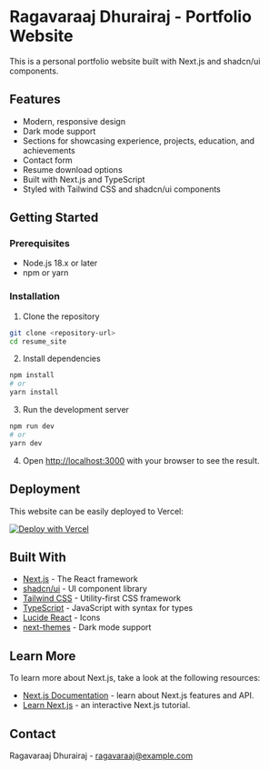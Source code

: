 # Ragavaraaj Dhurairaj - Portfolio Website

This is a personal portfolio website built with Next.js and shadcn/ui components.

## Features

- Modern, responsive design
- Dark mode support
- Sections for showcasing experience, projects, education, and achievements
- Contact form
- Resume download options
- Built with Next.js and TypeScript
- Styled with Tailwind CSS and shadcn/ui components

## Getting Started

### Prerequisites

- Node.js 18.x or later
- npm or yarn

### Installation

1. Clone the repository

```bash
git clone <repository-url>
cd resume_site
```

2. Install dependencies

```bash
npm install
# or
yarn install
```

3. Run the development server

```bash
npm run dev
# or
yarn dev
```

4. Open [http://localhost:3000](http://localhost:3000) with your browser to see the result.

## Deployment

This website can be easily deployed to Vercel:

[![Deploy with Vercel](https://vercel.com/button)](https://vercel.com/new/clone?repository-url=https%3A%2F%2Fgithub.com%2Fyourusername%2Fresume_site)

## Built With

- [Next.js](https://nextjs.org/) - The React framework
- [shadcn/ui](https://ui.shadcn.com/) - UI component library
- [Tailwind CSS](https://tailwindcss.com/) - Utility-first CSS framework
- [TypeScript](https://www.typescriptlang.org/) - JavaScript with syntax for types
- [Lucide React](https://lucide.dev/guide/packages/lucide-react) - Icons
- [next-themes](https://github.com/pacocoursey/next-themes) - Dark mode support

## Learn More

To learn more about Next.js, take a look at the following resources:

- [Next.js Documentation](https://nextjs.org/docs) - learn about Next.js features and API.
- [Learn Next.js](https://nextjs.org/learn) - an interactive Next.js tutorial.

## Contact

Ragavaraaj Dhurairaj - [ragavaraaj@example.com](mailto:ragavaraaj@example.com)
